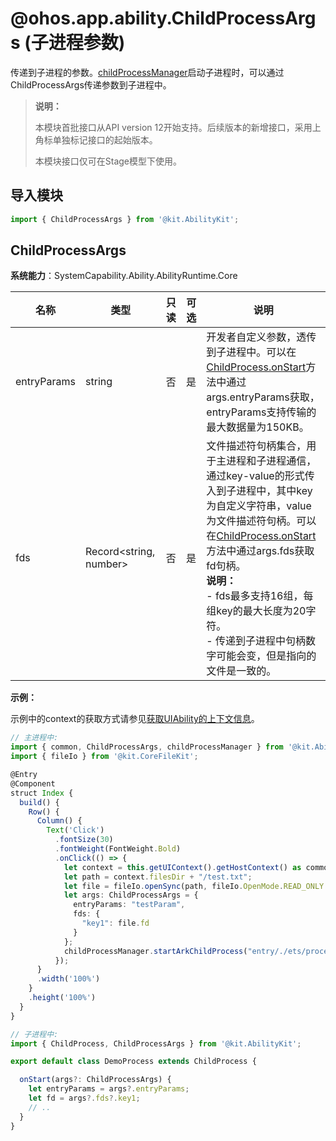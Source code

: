 # @ohos.app.ability.ChildProcessArgs (子进程参数)

传递到子进程的参数。[childProcessManager](js-apis-app-ability-childProcessManager.md)启动子进程时，可以通过ChildProcessArgs传递参数到子进程中。

> **说明：**
> 
> 本模块首批接口从API version 12开始支持。后续版本的新增接口，采用上角标单独标记接口的起始版本。
> 
> 本模块接口仅可在Stage模型下使用。

## 导入模块

```ts
import { ChildProcessArgs } from '@kit.AbilityKit';
```

## ChildProcessArgs

**系统能力**：SystemCapability.Ability.AbilityRuntime.Core

| 名称        | 类型                    | 只读 | 可选  | 说明                                                         |
| ----------- | --------------------   | ---- | ------|------------------------------------------------------ |
| entryParams | string                 |  否  | 是 |开发者自定义参数，透传到子进程中。可以在[ChildProcess.onStart](js-apis-app-ability-childProcess.md#childprocessonstart)方法中通过args.entryParams获取，entryParams支持传输的最大数据量为150KB。|
| fds         | Record<string, number> |  否  | 是 |文件描述符句柄集合，用于主进程和子进程通信，通过key-value的形式传入到子进程中，其中key为自定义字符串，value为文件描述符句柄。可以在[ChildProcess.onStart](js-apis-app-ability-childProcess.md#childprocessonstart)方法中通过args.fds获取fd句柄。<br/><b>说明：</b> <br>- fds最多支持16组，每组key的最大长度为20字符。<br>- 传递到子进程中句柄数字可能会变，但是指向的文件是一致的。|

**示例：**

示例中的context的获取方式请参见[获取UIAbility的上下文信息](../../application-models/uiability-usage.md#获取uiability的上下文信息)。

```ts
// 主进程中:
import { common, ChildProcessArgs, childProcessManager } from '@kit.AbilityKit';
import { fileIo } from '@kit.CoreFileKit';

@Entry
@Component
struct Index {
  build() {
    Row() {
      Column() {
        Text('Click')
          .fontSize(30)
          .fontWeight(FontWeight.Bold)
          .onClick(() => {
            let context = this.getUIContext().getHostContext() as common.UIAbilityContext;
            let path = context.filesDir + "/test.txt";
            let file = fileIo.openSync(path, fileIo.OpenMode.READ_ONLY | fileIo.OpenMode.CREATE);
            let args: ChildProcessArgs = {
              entryParams: "testParam",
              fds: {
                "key1": file.fd
              }
            };
            childProcessManager.startArkChildProcess("entry/./ets/process/DemoProcess.ets", args);
          });
      }
      .width('100%')
    }
    .height('100%')
  }
}
```

```ts
// 子进程中:
import { ChildProcess, ChildProcessArgs } from '@kit.AbilityKit';

export default class DemoProcess extends ChildProcess {

  onStart(args?: ChildProcessArgs) {
    let entryParams = args?.entryParams;
    let fd = args?.fds?.key1;
    // ..
  }
}
```
